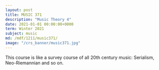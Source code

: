 ```yaml
---
layout: post
title: MUSIC 371
description: "Music Theory 4"
date: 2021-01-01 00:00:00+0000
term: Winter 2021
subject: music
md: /mdf/1211/music371/
image: "/crs_banner/music371.jpg"
---
```

This course is like a survey course of all 20th century music: Serialism, Neo-Riemannian and so on.
